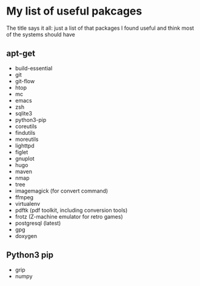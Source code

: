 My list of useful pakcages
==========================

The title says it all: just a list of that packages I found useful and think
most of the systems should have


apt-get
-------

- build-essential
- git
- git-flow
- htop
- mc
- emacs
- zsh
- sqlite3
- python3-pip
- coreutils
- findutils
- moreutils
- lighttpd
- figlet
- gnuplot
- hugo
- maven
- nmap
- tree
- imagemagick (for convert command)
- ffmpeg
- virtualenv
- pdftk (pdf toolkit, including conversion tools)
- frotz (Z-machine emulator for retro games)
- postgresql (latest)
- gpg
- doxygen


Python3 pip
-----------

- grip
- numpy

